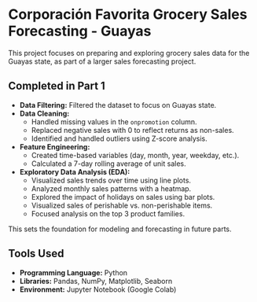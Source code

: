 # Corporación Favorita Grocery Sales Forecasting - Guayas

This project focuses on preparing and exploring grocery sales data for the Guayas state, as part of a larger sales forecasting project.

## Completed in Part 1

* **Data Filtering:** Filtered the dataset to focus on Guayas state.
* **Data Cleaning:** 
    * Handled missing values in the `onpromotion` column.
    * Replaced negative sales with 0 to reflect returns as non-sales.
    * Identified and handled outliers using Z-score analysis.
* **Feature Engineering:**
    * Created time-based variables (day, month, year, weekday, etc.).
    * Calculated a 7-day rolling average of unit sales.
* **Exploratory Data Analysis (EDA):**
    * Visualized sales trends over time using line plots.
    * Analyzed monthly sales patterns with a heatmap.
    * Explored the impact of holidays on sales using bar plots.
    * Visualized sales of perishable vs. non-perishable items.
    * Focused analysis on the top 3 product families.


This sets the foundation for modeling and forecasting in future parts.

## Tools Used

* **Programming Language:** Python
* **Libraries:** Pandas, NumPy, Matplotlib, Seaborn
* **Environment:** Jupyter Notebook (Google Colab)
